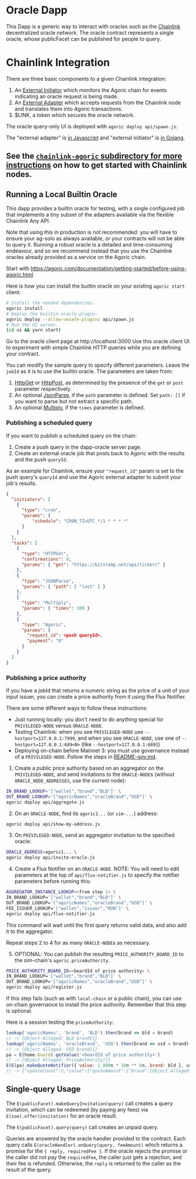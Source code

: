 # Oracle Dapp

This Dapp is a generic way to interact with oracles such as the
[Chainlink](https://chain.link) decentralized oracle network.  The oracle
contract represents a single oracle, whose publicFacet can be published for
people to query.

# Chainlink Integration

There are three basic components to a given Chainlink integration:
1. An [External Initiator](https://github.com/smartcontractkit/external-initiator) which monitors the Agoric chain for events indicating
   an oracle request is being made.
2. An [External Adapter](https://github.com/thodges-gh/CL-EA-NodeJS-Template) which accepts requests from the
   Chainlink node and translates them into Agoric transactions.
3. $LINK, a token which secures the oracle network.

The oracle query-only UI is deployed with `agoric deploy api/spawn.js`.

The "external adapter" is [in
Javascript](https://github.com/smartcontractkit/external-adapters-js/pull/114) and
"external initiator" is [in
Golang](https://github.com/smartcontractkit/external-initiator/pull/73).

## See the [`chainlink-agoric` subdirectory for more instructions](chainlink-agoric/README.md) on how to get started with Chainlink nodes.

## Running a Local Builtin Oracle

This dapp provides a builtin oracle for testing, with a single configured job
that implements a tiny subset of the adapters available via the flexible
Chainlink Any API.

Note that using this in production is not recommended: you will have to ensure
your ag-solo as always available, or your contracts will not be able to query
it.  Running a robust oracle is a detailed and time-consuming endeavour, and so
we recommend instead that you use the Chainlink oracles already provided as a
service on the Agoric chain.

Start with
https://agoric.com/documentation/getting-started/before-using-agoric.html

Here is how you can install the builtin oracle on your existing `agoric start`
client:

```sh
# Install the needed dependencies.
agoric install
# Deploy the builtin oracle plugin.
agoric deploy --allow-unsafe-plugins api/spawn.js
# Run the UI server.
(cd ui && yarn start)
```

Go to the oracle client page at http://localhost:3000  Use this oracle client UI
to experiment with simple Chainlink HTTP queries while you are defining your
contract.

You can modify the sample query to specify different parameters.  Leave the
`jobId` as it is to use the builtin oracle.  The parameters are taken from:

1. [HttpGet](https://docs.chain.link/docs/adapters#httpget) or
   [HttpPost](https://docs.chain.link/docs/adapters#httppost), as determined by
   the presence of the `get` or `post` parameter respectively.
2. An optional [JsonParse](https://docs.chain.link/docs/adapters#jsonparse), if
   the `path` parameter is defined.  Set `path: []` if you want to parse but not
   extract a specific path.
3. An optional [Multiply](https://docs.chain.link/docs/adapters#multiply), if
   the `times` parameter is defined.

### Publishing a scheduled query

If you want to publish a scheduled query on the chain:

1. Create a push query in the dapp-oracle server page.
2. Create an external oracle job that posts back to Agoric with the results and
   the push `queryId`.
   
As an example for Chainlink, ensure your `"request_id"` param is set to the push
query's `queryId` and use the Agoric external adapter to submit your job's
results.

```json
{
  "initiators": [
    {
      "type": "cron",
      "params": {
          "schedule": "CRON_TZ=UTC */1 * * * *"
      }
    }
  ],
  "tasks": [
    {
      "type": "HTTPGet",
      "confirmations": 0,
      "params": { "get": "https://bitstamp.net/api/ticker/" }
    },
    {
      "type": "JSONParse",
      "params": { "path": [ "last" ] }
    },
    {
      "type": "Multiply",
      "params": { "times": 100 }
    },
    {
      "type": "Agoric",
      "params": {
        "request_id": <push queryId>,
        "payment": "0"
      }
    }
  ]
}
```

### Publishing a price authority

If you have a jobId that returns a numeric string as the price of a unit of your
input issuer, you can create a price authority from it using the Flux Notifier.

There are some different ways to follow these instructions:

- Just running locally: you don't need to do anything special for
  `PRIVILEGED-NODE` versus `ORACLE-NODE`.
- Testing Chainlink: when you see `PRIVILEGED-NODE` use
  `--hostport=127.0.0.1:7999`, and when you see `ORACLE-NODE`, use one of
  `--hostport=127.0.0.1:689<N>` (like `--hostport=127.0.0.1:6891`)
- Deploying on-chain before Mainnet 3: you must use governance instead of a
  `PRIVILEGED-NODE`.  Follow the steps in [README-gov.md](README-gov.md).

1. Create a public price authority based on an aggregator on the
   `PRIVILEGED-NODE`, and send invitations to the `ORACLE-NODE`s
   (without `ORACLE_NODE_ADDRESSES`, use the current node):
```sh
IN_BRAND_LOOKUP='["wallet","brand","BLD"]' \
OUT_BRAND_LOOKUP='["agoricNames","oracleBrand","USD"]' \
agoric deploy api/aggregate.js
```
2. On an `ORACLE-NODE`, find its `agoric1...` (or `sim-...`) address:
```sh
agoric deploy api/show-my-address.js
```
3. On `PRIVILEGED-NODE`, send an aggregator invitation to the specified oracle:
```sh
ORACLE_ADDRESS=agoric1... \
agoric deploy api/invite-oracle.js
```
4. Create a Flux Notifier on an `ORACLE-NODE`.  NOTE: You will need to edit
   parameters at the top of `api/flux-notifier.js` to specify the notifier
   parameters before running this:
```sh
AGGREGATOR_INSTANCE_LOOKUP=<from step 1> \
IN_BRAND_LOOKUP='["wallet","brand","BLD"]' \
OUT_BRAND_LOOKUP='["agoricNames","oracleBrand","USD"]' \
FEE_ISSUER_LOOKUP='["wallet","issuer","RUN"]' \
agoric deploy api/flux-notifier.js
```

This command will wait until the first query returns valid data, and also add it
to the aggregator.

Repeat steps 2 to 4 for as many `ORACLE-NODE`s as necessary.

5. OPTIONAL: You can publish the resulting `PRICE_AUTHORITY_BOARD_ID` to the
sim-chain's `agoric.priceAuthority`.

```sh
PRICE_AUTHORITY_BOARD_ID=<boardId of price authority> \
IN_BRAND_LOOKUP='["wallet","brand","BLD"]' \
OUT_BRAND_LOOKUP='["agoricNames","oracleBrand","USD"]' \
agoric deploy api/register.js
```

If this step fails (such as with `local-chain` or a public chain), you can use
on-chain governance to install the price authority.  Remember that this step is
optional.

Here is a session testing the `priceAuthority`:

```js
lookup('agoricNames', 'brand', 'BLD').then(brand => bld = brand)
// -> [Object Alleged: BLD brand]{}
lookup('agoricNames', 'oracleBrand', 'USD').then(brand => usd = brand)
// -> [Object Alleged: USD brand]{}
pa = E(home.board).getValue('<boardId of price authority>')
// -> [Object Alleged: PriceAuthority]{}
E(E(pa).makeQuoteNotifier({ value: 1_000n * 10n ** 6n, brand: bld }, usd)).getUpdateSince()
// -> {"updateCount":2,"value":{"quoteAmount":{"brand":[Object Alleged: quote brand]{},"value":[{"amountIn":{"brand":[Object Alleged: BLD brand]{},"value":1000000000000000000n},"amountOut":{"brand":[Object Alleged: USD brand]{},"value":10000000000000000000000n},"timer":[Object Alleged: timerService]{},"timestamp":1644701445n}]},"quotePayment":[Promise]}}
```

## Single-query Usage

The `E(publicFacet).makeQueryInvitation(query)` call creates a query invitation,
which can be redeemed (by paying any fees) via `E(zoe).offer(invitation)` for an
oracle result.

The `E(publicFacet).query(query)` call creates an unpaid query.

Queries are answered by the oracle handler provided to the contract.  Each query
calls `E(oracleHandler).onQuery(query, feeAmount)` which returns a promise for
the `{ reply, requiredFee }`.  If the oracle rejects the promise or the caller
did not pay the `requiredFee`, the caller just gets a rejection, and their fee
is refunded.  Otherwise, the `reply` is returned to the caller as the result of
the query.
